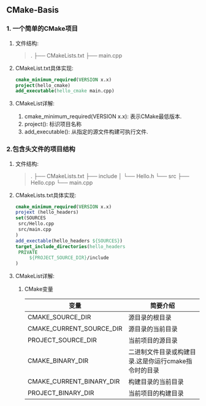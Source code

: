 ## CMake-Basis

### 1. 一个简单的CMake项目

1. 文件结构: 

   > .
   > ├── CMakeLists.txt
   > ├── main.cpp
   
2. CMakeList.txt具体实现:

   ```cmake
   cmake_minimum_required(VERSION x.x)
   project(hello_cmake)
   add_executable(hello_cmake main.cpp)
   ```

3. CMakeList详解:

   1. cmake_minimum_required(VERSION x.x): 表示CMake最低版本.
   2. project(): 标识项目名称
   3. add_executable(): 从指定的源文件构建可执行文件.

### 2.包含头文件的项目结构

1. 文件结构:

   > .
   > ├── CMakeLists.txt
   > ├── include
   > │   └── Hello.h
   > └── src
   >     ├── Hello.cpp
   >     └── main.cpp
   
2. CMakeLists.txt具体实现:

   ```cmake
   cmake_minimum_required(VERSION x.x)
   projext (hello_headers)
   set(SOURCES
   	src/Hello.cpp
   	src/main.cpp
   )
   add_exectable(hello_headers ${SOURCES})
   target_include_directories(hello_headers
   	PRIVATE
   		${PROJECT_SOURCE_DIR}/include
   )
   ```

3. CMakeList详解:

   1. CMake变量

      | 变量                     | 简要介绍                                             |
      | ------------------------ | ---------------------------------------------------- |
      | CMAKE_SOURCE_DIR         | 源目录的根目录                                       |
      | CMAKE_CURRENT_SOURCE_DIR | 源目录的当前目录                                     |
      | PROJECT_SOURCE_DIR       | 当前项目的源目录                                     |
      | CMAKE_BINARY_DIR         | 二进制文件目录或构建目录.这是你运行cmake指令时的目录 |
      | CMAKE_CURRENT_BINARY_DIR | 构建目录的当前目录                                   |
      | PROJECT_BINARY_DIR       | 当前项目的构建目录                                   |

